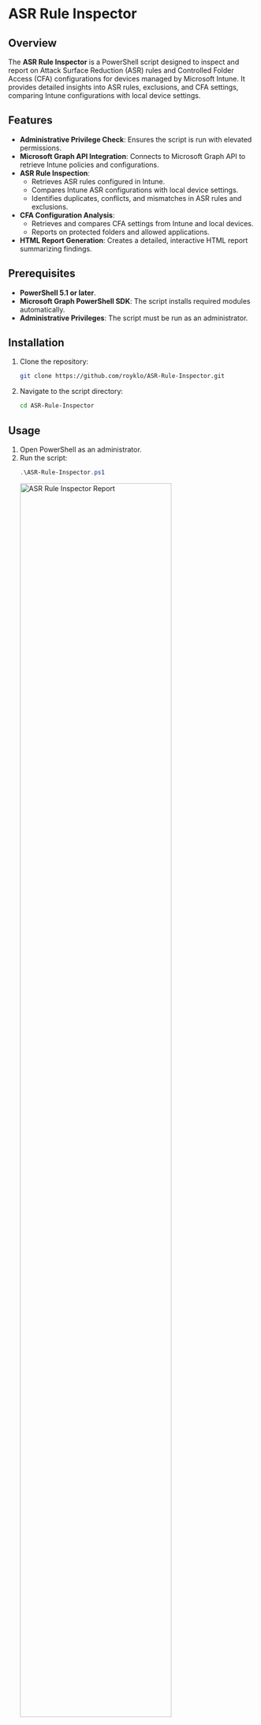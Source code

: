 # ASR Rule Inspector

## Overview

The **ASR Rule Inspector** is a PowerShell script designed to inspect and report on Attack Surface Reduction (ASR) rules and Controlled Folder Access (CFA) configurations for devices managed by Microsoft Intune. It provides detailed insights into ASR rules, exclusions, and CFA settings, comparing Intune configurations with local device settings.

## Features

- **Administrative Privilege Check**: Ensures the script is run with elevated permissions.
- **Microsoft Graph API Integration**: Connects to Microsoft Graph API to retrieve Intune policies and configurations.
- **ASR Rule Inspection**:
    - Retrieves ASR rules configured in Intune.
    - Compares Intune ASR configurations with local device settings.
    - Identifies duplicates, conflicts, and mismatches in ASR rules and exclusions.
- **CFA Configuration Analysis**:
    - Retrieves and compares CFA settings from Intune and local devices.
    - Reports on protected folders and allowed applications.
- **HTML Report Generation**: Creates a detailed, interactive HTML report summarizing findings.

## Prerequisites

- **PowerShell 5.1 or later**.
- **Microsoft Graph PowerShell SDK**: The script installs required modules automatically.
- **Administrative Privileges**: The script must be run as an administrator.

## Installation

1. Clone the repository:
     ```bash
     git clone https://github.com/royklo/ASR-Rule-Inspector.git
     ```
2. Navigate to the script directory:
     ```bash
     cd ASR-Rule-Inspector
     ```

## Usage

1. Open PowerShell as an administrator.
2. Run the script:
     ```powershell
     .\ASR-Rule-Inspector.ps1
     ```
    <img src="assets/report.gif" alt="ASR Rule Inspector Report" width="80%">

## Parameters

The script does not require any parameters. It automatically retrieves data from Intune and the local device.

## Functions

### Core Functions

- **Test-AdminElevation**: Verifies if the script is running with administrative privileges.
- **Install-Requirements**: Installs and imports required PowerShell modules for Microsoft Graph API.
- **Ensure-MgGraphConnection**: Establishes a connection to Microsoft Graph API with the necessary scopes.
- **New-HTMLReport**: Generates an HTML report summarizing ASR rules, exclusions, and CFA configurations.

### ASR Rule Functions

- **Get-IntuneConfiguredASRRules**: Retrieves ASR rules configured in Intune policies.
- **Find-DuplicateASRRules**: Identifies duplicate or conflicting ASR rules in Intune configurations.
- **Get-ASRStatus**: Compares Intune ASR configurations with local device ASR settings.
- **Get-ASRStatusExclusions**: Retrieves and compares ASR exclusions from Intune and local device settings.

### CFA Functions

- **get-CFAStatus**: Retrieves and compares Controlled Folder Access (CFA) configurations from Intune and local device settings.

### Device and Policy Functions

- **Get-IntuneDeviceData**: Retrieves detailed device properties from Intune.
- **Test-IntuneFilter**: Evaluates Intune assignment filters against device properties.
- **Test-DevicePolicyAssignment**: Checks if a specific Intune policy is assigned to a device.

## Output

The script generates an interactive HTML report with the following sections:

- **ASR Rules**: Displays ASR rules and their statuses.
- **Duplicate/Conflicting ASR Rules**: Highlights duplicate or conflicting ASR rules.
- **ASR Rule Exclusions**: Lists ASR exclusions and their statuses.
- **Controlled Folder Access**: Summarizes CFA configurations and their statuses.

## Notes

- **Author**: Roy Klooster  
- **Version**: 2.0  
- **Date**: 2025  

For more information, visit the [GitHub repository](https://github.com/royklo/ASR-Rule-Inspector).

## License

This project is licensed under the MIT License. See the [LICENSE](LICENSE) file for details.
